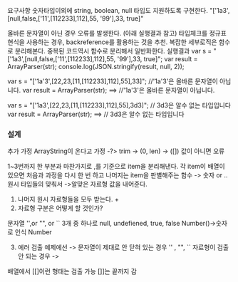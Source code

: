 요구사항
숫자타입이외에 string, boolean, null 타입도 지원하도록 구현한다.
"['1a3',[null,false,['11',[112233],112],55, '99'],33, true]"

올바른 문자열이 아닌 경우 오류를 발생한다. (아래 실행결과 참고)
타입체크를 정규표현식을 사용하는 경우, backreference를 활용하는 것을 추천.
복잡한 세부로직은 함수로 분리해본다.
중복된 코드역시 함수로 분리해서 일반화한다.
실행결과
var s = "['1a3',[null,false,['11',[112233],112],55, '99'],33, true]";
var result = ArrayParser(str);
console.log(JSON.stringify(result, null, 2)); 

var s = "['1a'3',[22,23,[11,[112233],112],55],33]";  //'1a'3'은 올바른 문자열이 아닙니다.
 var result = ArrayParser(str);
 ==>  //'1a'3'은 올바른 문자열이 아닙니다.

 var s = "['1a3',[22,23,[11,[112233],112],55],3d3]";  // 3d3은 알수 없는 타입입니다
var result = ArrayParser(str);
 ==> // 3d3은 알수 없는 타입입니다


 ###  설계 

추가 가정 ArrayString이 온다고 가정 -?> trim -> 
(0, len) -> ([]) 값이 아니면 오류 

1~3번까지 한 부분과 마찬가지로 ,를 기준으로 item을 분리해낸다. 
각 item이 배열이 있으면 처음과 과정을 다시 한 번 하고 
나머지는 item을 판별해주는 함수 -> 숫자 or .. 원시 타입들의 맞춰서 ->알맞은 자료형 값을 내어준다. 


 1. 나머지 원시 자료형들을 모두 받는다. + 
 2. 자료형 구분은 어떻게 할 것인가?

문자열 '',or "", or `` 3개 중 하나로 
null, undefiened, true, false Number()->숫자로 인식 Number 

 3. 에러 검출 
 예제에선 -> 문자열이 제대로 안 닫혀 있는 경우 '' , "", ``
 자료형이 검출 안 되는 경우 -> 

배열에서 [[]이런 형태는 검출 가능 
[]]는 끝까지 감 
